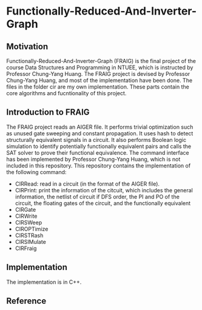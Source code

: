 # Functionally-Reduced-And-Inverter-Graph
## Motivation
Functionally-Reduced-And-Inverter-Graph (FRAIG) is the final project of the course Data Structures and Programming in NTUEE, which is instructed by Professor Chung-Yang Huang. The FRAIG project is devised by Professor Chung-Yang Huang, and most of the implementation have been done. The files in the folder cir are my own implementation. These parts contain the core algorithms and fucntionality of this project. 

## Introduction to FRAIG
The FRAIG project reads an AIGER file. It performs trivial optimization such as unused gate sweeping and constant propagation. It uses hash to detect structurally equivalent signals in a circuit. It also performs Boolean logic simulation to identify potentially functionally equivalent pairs and calls the SAT solver to prove their functional equivalence. The command interface has been implemented by Professor Chung-Yang Huang, which is not included in this repository. This repository contains the implementation of the following command:
 
- CIRRead: read in a circuit (in the format of the AIGER file).
- CIRPrint: print the information of the citcuit, which includes the general information, the netlist of circuit if DFS order, the PI and PO of the circuit, the floating gates of the circuit, and the functionally equivalent 
- CIRGate
- CIRWrite
- CIRSWeep
- CIROPTimize
- CIRSTRash
- CIRSIMulate
- CIRFraig


## Implementation
The implementation is in C++.

## Reference


 

